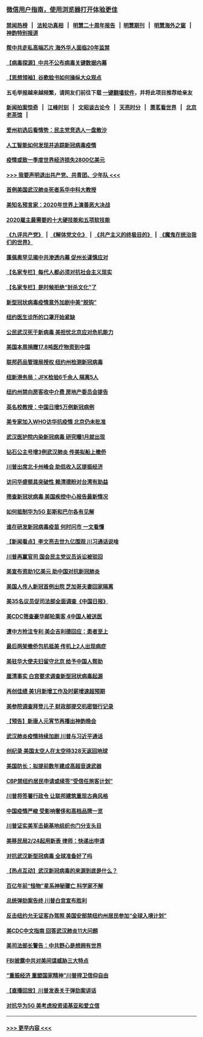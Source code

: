 ### [微信用户指南，使用浏览器打开体验更佳](https://github.com/gfw-breaker/banned-news1/blob/master/indexes/wechat-guide.md?t=0)
#### [禁闻热榜](热点新闻.md?t=0)  &nbsp;&nbsp;|&nbsp;&nbsp; [法轮功真相](https://github.com/gfw-breaker/truth/blob/master/README.md?t=0) &nbsp;&nbsp;|&nbsp;&nbsp; [明慧二十周年报告](https://github.com/gfw-breaker/mh-reports/blob/master/README.md?t=0) &nbsp;&nbsp;|&nbsp;&nbsp;[明慧期刊](https://github.com/gfw-breaker/mh-qikan) &nbsp;&nbsp;|&nbsp;&nbsp; [明慧海外之窗](https://github.com/gfw-breaker/mh-news/blob/master/README.md?t=0) &nbsp;&nbsp;|&nbsp;&nbsp; [神韵特别报道](https://github.com/gfw-breaker/mh-news/blob/master/shenyun.md?t=0)
#### [帮中共走私高端芯片 海外华人面临20年监禁](../pages/nsc412/n11855016.md?t=02101333) 
#### [【病毒探源】中共不公布病毒关键数据内幕](../pages/nsc412/n11856584.md?t=02101333) 
#### [【思想领袖】谷歌脸书如何操纵大众观点](../pages/nsc412/n11680874.md?t=02101333) 
#### 五毛举报越来越频繁，请网友们前往下载 [一键翻墙软件](https://github.com/gfw-breaker/ssr-accounts)，并将此项目推荐给亲友
#### [新闻拍案惊奇](https://github.com/gfw-breaker/banned-news1/blob/master/pages/link4.md) &nbsp;&nbsp;|&nbsp;&nbsp; [江峰时刻](https://github.com/gfw-breaker/banned-news1/blob/master/pages/link4.md) &nbsp;&nbsp;|&nbsp;&nbsp; [文昭谈古论今](https://github.com/gfw-breaker/banned-news1/blob/master/pages/link4.md) &nbsp;&nbsp;|&nbsp;&nbsp; [天亮时分](https://github.com/gfw-breaker/banned-news1/blob/master/pages/link4.md) &nbsp;&nbsp;|&nbsp;&nbsp; [萧茗看世界](https://github.com/gfw-breaker/banned-news1/blob/master/pages/link4.md) &nbsp;&nbsp;|&nbsp;&nbsp; [北京老茶馆](https://github.com/gfw-breaker/banned-news1/blob/master/pages/link4.md) &nbsp;&nbsp;|&nbsp;&nbsp; 
#### [爱州初选后看情势：民主党竞选人一盘散沙](../pages/nsc412/n11856557.md?t=02101333) 
#### [人工智能如何发现并追踪新冠病毒疫情](../pages/nsc412/n11856398.md?t=02101333) 
#### [疫情或致一季度世界经济损失2800亿美元](../pages/nsc412/n11855639.md?t=02101333) 
#### [>>> 我要声明退出共产党、共青团、少年队 <<<](https://github.com/begood0513/goodnews/blob/master/quit/letter.md) 
#### [首例美国武汉肺炎死者系华中科大教授](../pages/nsc412/n11855500.md?t=02101333) 
#### [美知名预言家：2020年世界上演善恶大决战](../pages/nsc412/n11855418.md?t=02101333) 
#### [2020雇主最需要的十大硬技能和五项软技能](../pages/nsc412/n11850953.md?t=02101333) 
#### [《九评共产党》](https://github.com/begood0513/9ping.md/blob/master/README.md) &nbsp;|&nbsp; [《解体党文化》](../../../../jtdwh.md/blob/master/README.md)  &nbsp;|&nbsp; [《共产主义的终极目的》](../../../../gczydzjmd.md/blob/master/README.md) &nbsp;|&nbsp; [《魔鬼在统治我们的世界》](../../../../mgztzwmdsj.md/blob/master/README.md) 
#### [蓬佩奥罕见揭中共渗透内幕 促州长谨慎应对](../pages/nsc412/n11854685.md?t=02101333) 
#### [【名家专栏】每代人都必须对抗社会主义现实](../pages/nsc412/n11831412.md?t=02101333) 
#### [【名家专栏】是时候拒绝“封杀文化”了](../pages/nsc412/n11814093.md?t=02101333) 
#### [新型冠状病毒疫情意外加剧中美“脱钩”](../pages/nsc412/n11854475.md?t=02101333) 
#### [纽约医生诊所的口罩开始紧缺](../pages/nsc412/n11853364.md?t=02101333) 
#### [公民武汉死于新病毒 美担忧北京应对危机能力](../pages/nsc412/n11854331.md?t=02101333) 
#### [美国本周捐赠17.8吨医疗物资到中国](../pages/nsc412/n11854269.md?t=02101333) 
#### [联邦药品管理局授权  纽约州检测新冠病毒](../pages/nsc412/n11853371.md?t=02101333) 
#### [纽新港务局：JFK检验6千余人  隔离5人](../pages/nsc412/n11853366.md?t=02101333) 
#### [纽约州禁向房客收中介费  房地产委员会提告](../pages/nsc412/n11853360.md?t=02101333) 
#### [英名校教授：中国日增5万例新冠病例](../pages/nsc412/n11854174.md?t=02101333) 
#### [美专家加入WHO访华抗疫情 北京仍未批准](../pages/nsc412/n11854043.md?t=02101333) 
#### [武汉医护院内染新冠病毒 研究曝1月就出现](../pages/nsc412/n11852928.md?t=02101333) 
#### [钻石公主号增3例武汉肺炎 传美拟船上撤侨](../pages/nsc412/n11853240.md?t=02101333) 
#### [川普出席北卡州峰会 助低收入区提振经济](../pages/nsc412/n11853232.md?t=02101333) 
#### [访问华盛顿具突破性 赖清德盼对台湾有助益](../pages/nsc412/n11853129.md?t=02101333) 
#### [筛查新冠状病毒 美国疾控中心报告最新情况](../pages/nsc412/n11853070.md?t=02101333) 
#### [如何抵制华为5G 彭斯和巴尔各有见解](../pages/nsc412/n11852535.md?t=02101333) 
#### [谁在研发新冠病毒疫苗 何时问市 一文看懂](../pages/nsc412/n11852840.md?t=02101333) 
#### [【新闻看点】李文亮去世九亿围观 川习通话说啥](../pages/nsc412/n11852360.md?t=02101333) 
#### [川普再赢官司 国会民主党议员诉讼被驳回](../pages/nsc412/n11852287.md?t=02101333) 
#### [美宣布资助1亿美元 助中国对抗新冠肺炎](../pages/nsc412/n11852531.md?t=02101333) 
#### [美国人传人新冠首例出院 芝加哥夫妻回家隔离](../pages/nsc412/n11852452.md?t=02101333) 
#### [美35名议员促司法部全面调查《中国日报》](../pages/nsc412/n11852435.md?t=02101333) 
#### [美CDC筛查豪华邮轮乘客 4中国人被送医](../pages/nsc412/n11852085.md?t=02101333) 
#### [遭中方抢注专利 美企吉利德回应：患者至上](../pages/nsc412/n11852037.md?t=02101333) 
#### [最后两架撤侨包机抵美 传机上2人出现病症](../pages/nsc412/n11852173.md?t=02101333) 
#### [美驻华大使夫妇留守北京 给予中国人帮助](../pages/nsc412/n11852165.md?t=02101333) 
#### [厘清事实 白宫要求调查新型冠状病毒起源](../pages/nsc412/n11852106.md?t=02101333) 
#### [再创佳绩 美1月新增工作及时薪增速超预期](../pages/nsc412/n11852174.md?t=02101333) 
#### [美参院调查拜登儿子 财政部提交机密银行记录](../pages/nsc412/n11851808.md?t=02101333) 
#### [【预告】新唐人元宵节再播出神韵晚会](../pages/nsc412/n11843192.md?t=02101333) 
#### [武汉肺炎疫情持续加剧 川普与习近平通话](../pages/nsc412/n11851613.md?t=02101333) 
#### [创纪录 美国太空人在太空待328天返回地球](../pages/nsc412/n11851266.md?t=02101333) 
#### [美国防长：拟提前数年建成高超音速武器](../pages/nsc412/n11850959.md?t=02101333) 
#### [CBP禁纽约居民申请或续签“受信任旅客计划”](../pages/nsc412/n11850857.md?t=02101333) 
#### [川普将签署行政令 让联邦建筑重现古典风格](../pages/nsc412/n11850654.md?t=02101333) 
#### [中国疫情严峻 受影响奢侈和高档品牌一览](../pages/nsc412/n11850319.md?t=02101333) 
#### [川普证实美军击毙基地组织也门分支头目](../pages/nsc412/n11850383.md?t=02101333) 
#### [美移民局2/24起用新表 律师：快递出申请](../pages/nsc412/n11848220.md?t=02101333) 
#### [对抗武汉新型冠病毒 全球准备好了吗](../pages/nsc412/n11850142.md?t=02101333) 
#### [【热点互动】武汉新冠病毒的来源到底是什么？](../pages/nsc412/n11849749.md?t=02101333) 
#### [百亿年前“怪物”星系神秘骤亡 科学家不解](../pages/nsc412/n11849863.md?t=02101333) 
#### [总统弹劾案告终 川普白宫宣布胜利](../pages/nsc412/n11849985.md?t=02101333) 
#### [反击纽约允无证客办驾照  美国安部禁纽约州居民参加“全球入境计划”](../pages/nsc412/n11849828.md?t=02101333) 
#### [美CDC中文指南 回答武汉肺炎11大问题](../pages/nsc412/n11849703.md?t=02101333) 
#### [美司法部长警告：中共野心是想拥有世界](../pages/nsc412/n11849769.md?t=02101333) 
#### [FBI披露中共对美间谍威胁三大特点](../pages/nsc412/n11849700.md?t=02101333) 
#### [“重振经济 重塑国家精神”川普捍卫信仰自由](../pages/nsc412/n11849641.md?t=02101333) 
#### [【直播回放】川普发表关于弹劾案讲话](../pages/nsc412/n11849472.md?t=02101333) 
#### [对抗华为5G 美考虑投资诺基亚和爱立信](../pages/nsc412/n11849510.md?t=02101333) 

----
#### [ >>> 更早内容 <<< ](../indexes/nsc412-earlier.md)
